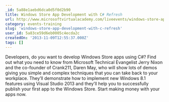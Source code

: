 ```yaml
---
_id: 5a88e1aebd6dca0d5f0d2b90
title: Windows Store App Development with C# Refresh
url: http://www.microsoftvirtualacademy.com/liveevents/windows-store-app-development-with-c-refresh#?fbid=RfHc7HWJo2b
category: events-training
slug: 'windows-store-app-development-with-c-refresh'
user_id: 5a83ce59d6eb0005c4ecda2c
createdOn: '2013-11-09T12:55:37.000Z'
tags: []
---
```


Developers, do you want to develop Windows Store apps using C#? Find out what you need to know from Microsoft Technical Evangelist Jerry Nixon and the co-founder of Crank211, Daren May, who will show lots of demos giving you simple and complex techniques that you can take back to your workplace. They’ll demonstrate how to implement new Windows 8.1 features using Visual Studio 2013 and they’ll help you to successfully publish your first app to the Windows Store. Start making money with your apps now.
